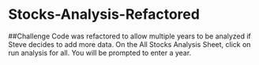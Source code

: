 # Stocks-Analysis-Refactored
##Challenge
Code was refactored to allow multiple years to be analyzed if Steve decides to add more data. On the All Stocks Analysis Sheet, click on run analysis for all. You will be prompted to enter a year. 
